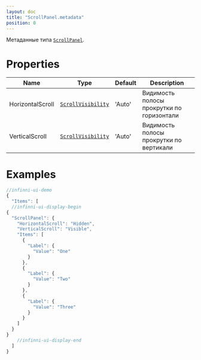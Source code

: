 ```yaml
---
layout: doc
title: "ScrollPanel.metadata"
position: 0
---
```


Метаданные типа [`ScrollPanel`](../).

# Properties

|Name|Type|Default|Description|
|----|----|-------|-----------|
|HorizontalScroll|[`ScrollVisibility`](../ScrollVisibility/)|'Auto'|Видимость полосы прокрутки по горизонтали|
|VerticalScroll|[`ScrollVisibility`](../ScrollVisibility/)|'Auto'|Видимость полосы прокрутки по вертикали|

# Examples

```js
//infinni-ui-demo
{
  "Items": [
  //infinni-ui-display-begin
{
  "ScrollPanel": {
    "HorizontalScroll": "Hidden",
    "VerticalScroll": "Visible",
    "Items": [
      {
        "Label": {
          "Value": "One"
        }
      },
      {
        "Label": {
          "Value": "Two"
        }
      },
      {
        "Label": {
          "Value": "Three"
        }
      }
    ]
  }
}
    //infinni-ui-display-end
  ]
}
```